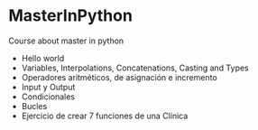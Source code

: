 # MasterInPython
Course about master in python

- Hello world
- Variables, Interpolations, Concatenations, Casting and Types
- Operadores aritméticos, de asignación e incremento
- Input y Output
- Condicionales
- Bucles
- Ejercicio de crear 7 funciones de una Clínica
